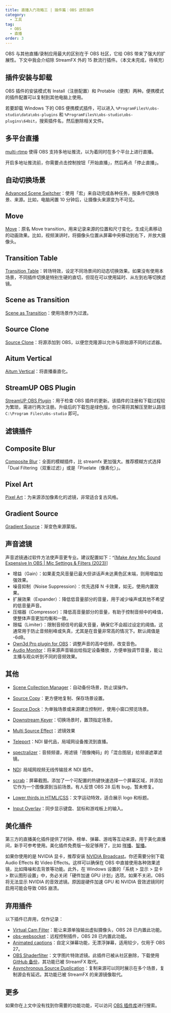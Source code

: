 ```yaml
---
title: 直播入门攻略三 | 插件篇：OBS 进阶插件
category:
  - 工具
tag:
  - OBS
  - 直播
order: 3
---
```


OBS 与其他直播/录制应用最大的区别在于 OBS 社区，它给 OBS 带来了强大的扩展性。下文中我会介绍除 StreamFX 外的 15 款流行插件。（本文未完成，待填充）

## 插件安装与卸载

OBS 插件的安装模式有 Install（注册配置）和 Protable（便携）两种。便携模式的插件配置可以复制到其他电脑上使用。

若要卸载 Windows 下的 OBS 便携模式插件，可以进入 `%ProgramFiles%\obs-studio\data\obs-plugins` 和 `%ProgramFiles%\obs-studio\obs-plugins\64bit`，搜索插件名，然后删除相关文件。

## 多平台直播

[multi-rtmp](https://github.com/sorayuki/obs-multi-rtmp) 使得 OBS 支持多地址推流，以为着同时在多个平台上进行直播。

开启多地址推流前，你需要点击控制按钮「开始直播」，然后再点「停止直播」。

## 自动切换场景

[Advanced Scene Switcher](https://obsproject.com/forum/resources/advanced-scene-switcher.395/)：使用「宏」来自动完成各种任务，按条件切换场景、来源。比如，电脑闲置 10 分钟后，让摄像头来源变为不可见。

## Move

[Move](https://obsproject.com/forum/resources/move.913/)：原名 Move transition，用来记录来源的位置和尺寸变化，生成元素移动的动画效果。比如，视频演讲时，将摄像头位置从屏幕中央移动到右下，并放大摄像头。

## Transition Table

[Transition Table](https://obsproject.com/forum/resources/transition-table.1174/)：转场特效，设定不同场景间的动态切换效果。如果没有使用本场景，不同插件切换是特别生硬的直切，但现在可以使用延时、从左到右等切换滤镜。

## Scene as Transition

[Scene as Transition](https://obsproject.com/forum/resources/scene-as-transition.1704/)：使用场景作为过渡。

## Source Clone

[Source Clone](https://obsproject.com/forum/resources/source-clone.1632/)：将源添加到 OBS，以便您克隆源以允许与原始源不同的过滤器。

## Aitum Vertical

[Aitum Vertical](https://obsproject.com/forum/resources/aitum-vertical.1715/)：将直播垂直化。

## StreamUP OBS Plugin

[StreamUP OBS Plugin](https://streamup.tips/plugin)：用于检查 OBS 插件的更新。该插件的注册和下载过程较为繁琐，需进行两次注册。升级后的下载包是绿色版，你只需将其解压至默认路径 `C:\Program Files\obs-studio` 即可。

## 滤镜插件

## Composite Blur

[Composite Blur](https://obsproject.com/forum/resources/composite-blur.1780/)：全面的模糊插件，比 streamfx 更加强大。推荐模糊方式选择「Dual Filtering（双重过滤）」或是「Pixelate（像素化）」。

## Pixel Art

[Pixel Art](https://obsproject.com/forum/resources/pixel-art.1789/)：为来源添加像素化的滤镜，非常适合复古风格。

## Gradient Source

[Gradient Source](https://obsproject.com/forum/resources/gradient-source.1172/)：渐变色来源蒙版。

## 声音滤镜

声音滤镜通过软件方法使声音更专业。建议配置如下：^[[Make Any Mic Sound Expensive In OBS | Mic Settings & Filters (2023)](https://www.youtube.com/watch?v=G1VzeT9t24Y)]

- 增益（Gain）：如果麦克风音量已最大但讲话声未达黄色区末端，则用增益加强效果。
- 噪音抑制（Noise Suppression）：优先选择 N 卡效果，如无，使用内置效果。
- 扩展效果（Expander）：降低低音量部分的音量，用于减少噪声或其他不希望的低音量声音。
- 压缩器（Compressor）：降低高音量部分的音量，有助于控制音频中的峰值，使整体声音更加均衡和一致。
- 限幅（Limiter）：限制音频信号的最大音量，确保它不会超过设定的阈值。这通常用于防止音频削峰或失真，尤其是在音量非常高的情况下。默认阈值是 -6dB。
- [Own3d Pro plugin for OBS](https://api.own3d.pro/v1/downloads/obs-plugin/windows/latest?qt_version=6)：调整声音的高中低频，改变音色。
- [Audio Monitor](https://obsproject.com/forum/resources/audio-monitor.1186/)：将来源声音输出给指定设备播放，方便单独调节音量，能让主播与观众听到不同的音频效果。

## 其他

- [Scene Collection Manager](https://obsproject.com/forum/resources/scene-collection-manager.1434/)：自动备份场景，防止误操作。
- [Source Copy](https://obsproject.com/forum/resources/source-copy.1261/)：更方便地复制、保存场景设置。
- [Source Dock](https://obsproject.com/forum/resources/source-dock.1317/)：为单独场景或来源建立控制栏，使用小窗口预览场景。
- [Downstream Keyer](https://obsproject.com/forum/resources/downstream-keyer.1254/)：切换场景时，置顶指定场景。

- [Multi Source Effect](https://github.com/norihiro/obs-multisource-effect)：滤镜效果
- [Teleport](https://github.com/fzwoch/obs-teleport)：NDI 替代品，局域网设备推流到直播。
- [spectralizer](https://github.com/univrsal/spectralizer)：音频频谱，用滤镜「图像掩码」的「混合图层」给频谱遮罩滤镜。
- [NDI](https://obsproject.com/forum/resources/obs-ndi-newtek-ndi%E2%84%A2-integration-into-obs-studio.528/): 局域网视频无线传输技术 NDI 插件。
- [scrab](https://obsproject.com/forum/resources/scrab.845/)：屏幕截图。添加了一个可配置的热键快速选择一个屏幕区域，并添加它作为一个图像源到当前场景。有人反馈 OBS 28 后有 bug，暂未修复。
- [Lower thirds in HTML/CSS](https://obsproject.com/forum/resources/lower-thirds-in-html-css.928/)：文字运动特效，适合展示 logo 和标题。
- [Input Overlay](https://obsproject.com/forum/resources/input-overlay.552/)：同步显示键盘、鼠标和游戏板上的输入。

## 美化插件

第三方的直播美化插件提供了时钟、榜单、弹幕、游戏等互动来源，用于美化直播间，新手可参考使用。美化插件免费版一般足够用了，比如 [咩播](https://yun.miebo.cn/)、[智播](http://zbmate.com/)。

如果你使用的是 NVIDIA 显卡，推荐安装 [NVIDIA Broadcast](https://www.nvidia.com/en-us/geforce/broadcasting/broadcast-sdk/resources/)。你还需要分别下载 Audio Effects 和 Video Effects。这样可以确保在 OBS 中直接使用各种效果滤镜，比如降噪和去背景等功能。此外，在 Windows 设置的「系统 > 显示 > 显卡 > 默认图形设置」中，务必关闭「硬件加速 GPU 计划」选项。如果不关闭，OBS 将无法显示 NVIDIA 的音效滤镜。原因是硬件加速 GPU 和 NVIDIA 音效滤镜同时启用可能会导致 OBS 崩溃。

## 弃用插件

以下插件已弃用，仅作记录：

- [Virtual Cam Filter](https://obsproject.com/forum/resources/virtual-cam-filter.1142/)：能让来源单独输出虚拟摄像头，OBS 28 已内置此功能。
- [obs-websocket](https://obsproject.com/forum/resources/obs-websocket-remote-control-obs-studio-from-websockets.466/)：远程控制插件，OBS 28 已内置此功能。
- [Animated captions](https://obsproject.com/forum/resources/animated-captions-with-obs-controller-and-a-preview-function.1407/)：自定义弹幕功能，无漂浮弹幕，适用较少，仅用于 OBS 27。
- [OBS Shaderfilter](https://obsproject.com/forum/threads/shaderfilter-went-away.155555/#post-571174)：文字图片特效滤镜。此插件已被从社区删除，下载使用 [GitHub 备份](https://github.com/Oncorporation/obs-shaderfilter/releases/)，其功能已被 StreamFX 取代。
- [Asynchronous Source Duplication](https://obsproject.com/forum/resources/asynchronous-source-duplication.1483/)：复制来源可以同时展示在多个场景，复制源会有延迟。其功能已被 StreamFX 的来源镜像取代。

## 更多

如果你在上文中没有找到你需要的功能功能，可以访问 [OBS 插件库](https://obsproject.com/forum/resources/categories/obs-studio-plugins.6/)进行搜索。
